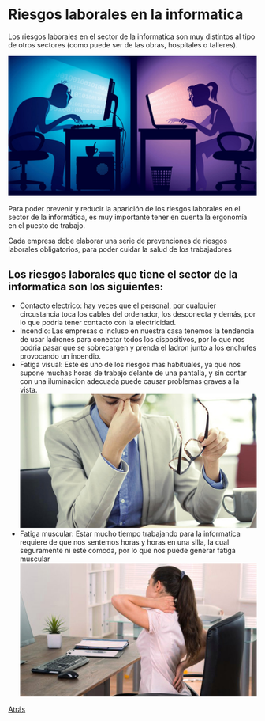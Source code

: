 # Riesgos laborales en la informatica

Los riesgos laborales en el sector de la informatica son muy distintos al tipo de otros sectores (como puede ser de las obras, hospitales o talleres).

![Riesgos-laborales](/Imagenes/rlinformatica.jpg)

Para poder prevenir y reducir la aparición de los riesgos laborales en el sector de la informática, es muy importante tener en cuenta la ergonomía en el puesto de trabajo.

Cada empresa debe elaborar una serie de prevenciones de riesgos laborales obligatorios, para poder cuidar la salud de los trabajadores

## Los riesgos laborales que tiene el sector de la informatica son los siguientes:

- Contacto electrico: hay veces que el personal, por cualquier circustancia toca los cables del ordenador, los desconecta y demás, por lo que podria tener contacto con la electricidad.
- Incendio: Las empresas o incluso en nuestra casa tenemos la tendencia de usar ladrones para conectar todos los dispositivos, por lo que nos podria pasar que se sobrecargen y prenda el ladron junto a los enchufes provocando un incendio.
- Fatiga visual: Este es uno de los riesgos mas habituales, ya que nos supone muchas horas de trabajo delante de una pantalla, y sin contar con una iluminacion adecuada puede causar problemas graves a la vista.
![FatigaVisual](/Imagenes/fatvisual.jpeg)
- Fatiga muscular: Estar mucho tiempo trabajando para la informatica requiere de que nos sentemos horas y horas en una silla, la cual seguramente ni esté comoda, por lo que nos puede generar fatiga muscular
![fatigamuscular](/Imagenes/dmgmuscular.jpeg)

[Atrás](README.md)
